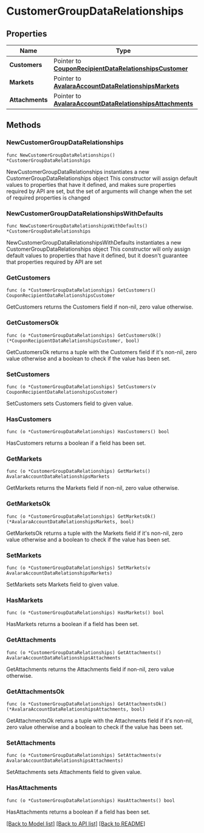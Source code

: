 # CustomerGroupDataRelationships

## Properties

Name | Type | Description | Notes
------------ | ------------- | ------------- | -------------
**Customers** | Pointer to [**CouponRecipientDataRelationshipsCustomer**](CouponRecipientDataRelationshipsCustomer.md) |  | [optional] 
**Markets** | Pointer to [**AvalaraAccountDataRelationshipsMarkets**](AvalaraAccountDataRelationshipsMarkets.md) |  | [optional] 
**Attachments** | Pointer to [**AvalaraAccountDataRelationshipsAttachments**](AvalaraAccountDataRelationshipsAttachments.md) |  | [optional] 

## Methods

### NewCustomerGroupDataRelationships

`func NewCustomerGroupDataRelationships() *CustomerGroupDataRelationships`

NewCustomerGroupDataRelationships instantiates a new CustomerGroupDataRelationships object
This constructor will assign default values to properties that have it defined,
and makes sure properties required by API are set, but the set of arguments
will change when the set of required properties is changed

### NewCustomerGroupDataRelationshipsWithDefaults

`func NewCustomerGroupDataRelationshipsWithDefaults() *CustomerGroupDataRelationships`

NewCustomerGroupDataRelationshipsWithDefaults instantiates a new CustomerGroupDataRelationships object
This constructor will only assign default values to properties that have it defined,
but it doesn't guarantee that properties required by API are set

### GetCustomers

`func (o *CustomerGroupDataRelationships) GetCustomers() CouponRecipientDataRelationshipsCustomer`

GetCustomers returns the Customers field if non-nil, zero value otherwise.

### GetCustomersOk

`func (o *CustomerGroupDataRelationships) GetCustomersOk() (*CouponRecipientDataRelationshipsCustomer, bool)`

GetCustomersOk returns a tuple with the Customers field if it's non-nil, zero value otherwise
and a boolean to check if the value has been set.

### SetCustomers

`func (o *CustomerGroupDataRelationships) SetCustomers(v CouponRecipientDataRelationshipsCustomer)`

SetCustomers sets Customers field to given value.

### HasCustomers

`func (o *CustomerGroupDataRelationships) HasCustomers() bool`

HasCustomers returns a boolean if a field has been set.

### GetMarkets

`func (o *CustomerGroupDataRelationships) GetMarkets() AvalaraAccountDataRelationshipsMarkets`

GetMarkets returns the Markets field if non-nil, zero value otherwise.

### GetMarketsOk

`func (o *CustomerGroupDataRelationships) GetMarketsOk() (*AvalaraAccountDataRelationshipsMarkets, bool)`

GetMarketsOk returns a tuple with the Markets field if it's non-nil, zero value otherwise
and a boolean to check if the value has been set.

### SetMarkets

`func (o *CustomerGroupDataRelationships) SetMarkets(v AvalaraAccountDataRelationshipsMarkets)`

SetMarkets sets Markets field to given value.

### HasMarkets

`func (o *CustomerGroupDataRelationships) HasMarkets() bool`

HasMarkets returns a boolean if a field has been set.

### GetAttachments

`func (o *CustomerGroupDataRelationships) GetAttachments() AvalaraAccountDataRelationshipsAttachments`

GetAttachments returns the Attachments field if non-nil, zero value otherwise.

### GetAttachmentsOk

`func (o *CustomerGroupDataRelationships) GetAttachmentsOk() (*AvalaraAccountDataRelationshipsAttachments, bool)`

GetAttachmentsOk returns a tuple with the Attachments field if it's non-nil, zero value otherwise
and a boolean to check if the value has been set.

### SetAttachments

`func (o *CustomerGroupDataRelationships) SetAttachments(v AvalaraAccountDataRelationshipsAttachments)`

SetAttachments sets Attachments field to given value.

### HasAttachments

`func (o *CustomerGroupDataRelationships) HasAttachments() bool`

HasAttachments returns a boolean if a field has been set.


[[Back to Model list]](../README.md#documentation-for-models) [[Back to API list]](../README.md#documentation-for-api-endpoints) [[Back to README]](../README.md)


